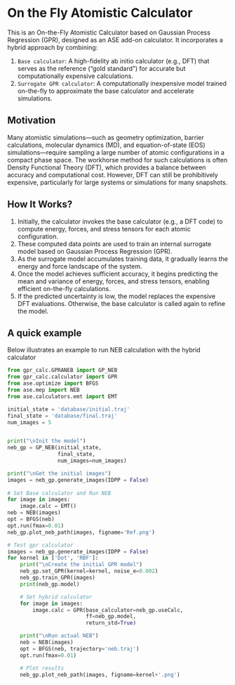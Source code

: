 # On the Fly Atomistic Calculator

This is an On-the-Fly Atomistic Calculator based on Gaussian Process Regression (GPR), designed as an ASE add-on calculator. It incorporates a hybrid approach by combining:


1. `Base calculator`: A high-fidelity ab initio calculator (e.g., DFT) that serves as the reference (“gold standard”) for accurate but computationally expensive calculations.
2. `Surrogate GPR calculator`: A computationally inexpensive model trained on-the-fly to approximate the base calculator and accelerate simulations.

## Motivation

Many atomistic simulations—such as geometry optimization, barrier calculations, molecular dynamics (MD), and equation-of-state (EOS) simulations—require sampling a large number of atomic configurations in a compact phase space. The workhorse method for such calculations is often Density Functional Theory (DFT), which provides a balance between accuracy and computational cost. However, DFT can still be prohibitively expensive, particularly for large systems or simulations for many snapshots.


## How It Works?

1.	Initially, the calculator invokes the base calculator (e.g., a DFT code) to compute energy, forces, and stress tensors for each atomic configuration.
2.	These computed data points are used to train an internal surrogate model based on Gaussian Process Regression (GPR).
3.	As the surrogate model accumulates training data, it gradually learns the energy and force landscape of the system.
4.	Once the model achieves sufficient accuracy, it begins predicting the mean and variance of energy, forces, and stress tensors, enabling efficient on-the-fly calculations.
5.	If the predicted uncertainty is low, the model replaces the expensive DFT evaluations. Otherwise, the base calculator is called again to refine the model.


## A quick example

Below illustrates an example to run NEB calculation with the hybrid calculator

```python
from gpr_calc.GPRANEB import GP_NEB
from gpr_calc.calculator import GPR
from ase.optimize import BFGS
from ase.mep import NEB
from ase.calculators.emt import EMT

initial_state = 'database/initial.traj'
final_state = 'database/final.traj'
num_images = 5


print("\nInit the model")
neb_gp = GP_NEB(initial_state, 
                final_state, 
                num_images=num_images)

print("\nGet the initial images")
images = neb_gp.generate_images(IDPP = False)
    
# Set Base calculator and Run NEB
for image in images: 
    image.calc = EMT()
neb = NEB(images)
opt = BFGS(neb) 
opt.run(fmax=0.01)
neb_gp.plot_neb_path(images, figname='Ref.png')

# Test gpr calculator
images = neb_gp.generate_images(IDPP = False)
for kernel in ['Dot', 'RBF']:
    print("\nCreate the initial GPR model")
    neb_gp.set_GPR(kernel=kernel, noise_e=0.002)
    neb_gp.train_GPR(images)
    print(neb_gp.model)

    # Set hybrid calculator
    for image in images:
        image.calc = GPR(base_calculator=neb_gp.useCalc,
                         ff=neb_gp.model,
                         return_std=True)

    print("\nRun actual NEB")
    neb = NEB(images)
    opt = BFGS(neb, trajectory='neb.traj') 
    opt.run(fmax=0.01)

    # Plot results
    neb_gp.plot_neb_path(images, figname=kernel+'.png')
```


